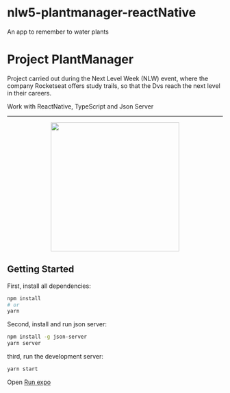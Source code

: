 # nlw5-plantmanager-reactNative
An app to remember to water plants 

# Project PlantManager

Project carried out during the Next Level Week (NLW) event, where the company Rocketseat offers study trails, so that the Dvs reach the next level in their careers.

Work with ReactNative, TypeScript and Json Server

---

<p align="center">
  <img width="300" src="src/assets/to_readme/planrmanager.gif">
</p>


## Getting Started


First, install all dependencies:

```bash
npm install
# or
yarn
```

Second, install and run json server:

```bash
npm install -g json-server
yarn server
```

third, run the development server:

```bash
yarn start
```

Open [Run expo](https://docs.expo.io/)
